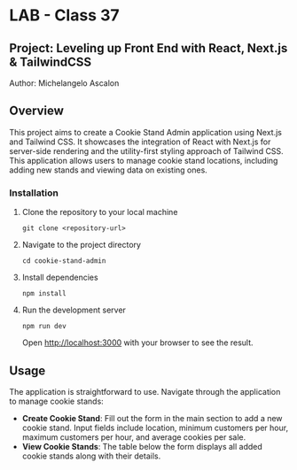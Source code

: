 
# LAB - Class 37

## Project: Leveling up Front End with React, Next.js & TailwindCSS

Author: Michelangelo Ascalon

## Overview

This project aims to create a Cookie Stand Admin application using Next.js and Tailwind CSS. It showcases the integration of React with Next.js for server-side rendering and the utility-first styling approach of Tailwind CSS. This application allows users to manage cookie stand locations, including adding new stands and viewing data on existing ones.

### Installation

1. Clone the repository to your local machine
   ```
   git clone <repository-url>
   ```
2. Navigate to the project directory
   ```
   cd cookie-stand-admin
   ```
3. Install dependencies
   ```
   npm install
   ```
4. Run the development server
   ```
   npm run dev
   ```
   Open [http://localhost:3000](http://localhost:3000) with your browser to see the result.


## Usage

The application is straightforward to use. Navigate through the application to manage cookie stands:

- **Create Cookie Stand**: Fill out the form in the main section to add a new cookie stand. Input fields include location, minimum customers per hour, maximum customers per hour, and average cookies per sale.
- **View Cookie Stands**: The table below the form displays all added cookie stands along with their details.


